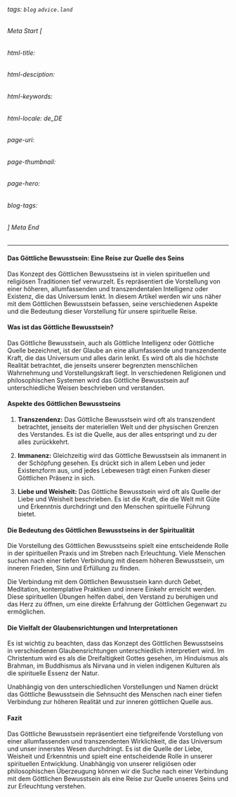 ###### tags: `blog` `advice.land`

###### Meta Start [
###### html-title:
###### html-desciption:
###### html-keywords:
###### html-locale: de_DE
###### page-uri:
###### page-thumbnail:
###### page-hero:
###### blog-tags: 
###### ] Meta End

---


#### Das Göttliche Bewusstsein: Eine Reise zur Quelle des Seins

Das Konzept des Göttlichen Bewusstseins ist in vielen spirituellen und religiösen Traditionen tief verwurzelt. Es repräsentiert die Vorstellung von einer höheren, allumfassenden und transzendentalen Intelligenz oder Existenz, die das Universum lenkt. In diesem Artikel werden wir uns näher mit dem Göttlichen Bewusstsein befassen, seine verschiedenen Aspekte und die Bedeutung dieser Vorstellung für unsere spirituelle Reise.

#### **Was ist das Göttliche Bewusstsein?**

Das Göttliche Bewusstsein, auch als Göttliche Intelligenz oder Göttliche Quelle bezeichnet, ist der Glaube an eine allumfassende und transzendente Kraft, die das Universum und alles darin lenkt. Es wird oft als die höchste Realität betrachtet, die jenseits unserer begrenzten menschlichen Wahrnehmung und Vorstellungskraft liegt. In verschiedenen Religionen und philosophischen Systemen wird das Göttliche Bewusstsein auf unterschiedliche Weisen beschrieben und verstanden.

#### **Aspekte des Göttlichen Bewusstseins**

1. **Transzendenz:** Das Göttliche Bewusstsein wird oft als transzendent betrachtet, jenseits der materiellen Welt und der physischen Grenzen des Verstandes. Es ist die Quelle, aus der alles entspringt und zu der alles zurückkehrt.

2. **Immanenz:** Gleichzeitig wird das Göttliche Bewusstsein als immanent in der Schöpfung gesehen. Es drückt sich in allem Leben und jeder Existenzform aus, und jedes Lebewesen trägt einen Funken dieser Göttlichen Präsenz in sich.

3. **Liebe und Weisheit:** Das Göttliche Bewusstsein wird oft als Quelle der Liebe und Weisheit beschrieben. Es ist die Kraft, die die Welt mit Güte und Erkenntnis durchdringt und den Menschen spirituelle Führung bietet.

#### **Die Bedeutung des Göttlichen Bewusstseins in der Spiritualität**

Die Vorstellung des Göttlichen Bewusstseins spielt eine entscheidende Rolle in der spirituellen Praxis und im Streben nach Erleuchtung. Viele Menschen suchen nach einer tiefen Verbindung mit diesem höheren Bewusstsein, um inneren Frieden, Sinn und Erfüllung zu finden.

Die Verbindung mit dem Göttlichen Bewusstsein kann durch Gebet, Meditation, kontemplative Praktiken und innere Einkehr erreicht werden. Diese spirituellen Übungen helfen dabei, den Verstand zu beruhigen und das Herz zu öffnen, um eine direkte Erfahrung der Göttlichen Gegenwart zu ermöglichen.

#### **Die Vielfalt der Glaubensrichtungen und Interpretationen**

Es ist wichtig zu beachten, dass das Konzept des Göttlichen Bewusstseins in verschiedenen Glaubensrichtungen unterschiedlich interpretiert wird. Im Christentum wird es als die Dreifaltigkeit Gottes gesehen, im Hinduismus als Brahman, im Buddhismus als Nirvana und in vielen indigenen Kulturen als die spirituelle Essenz der Natur.

Unabhängig von den unterschiedlichen Vorstellungen und Namen drückt das Göttliche Bewusstsein die Sehnsucht des Menschen nach einer tiefen Verbindung zur höheren Realität und zur inneren göttlichen Quelle aus.

#### **Fazit**

Das Göttliche Bewusstsein repräsentiert eine tiefgreifende Vorstellung von einer allumfassenden und transzendenten Wirklichkeit, die das Universum und unser innerstes Wesen durchdringt. Es ist die Quelle der Liebe, Weisheit und Erkenntnis und spielt eine entscheidende Rolle in unserer spirituellen Entwicklung. Unabhängig von unserer religiösen oder philosophischen Überzeugung können wir die Suche nach einer Verbindung mit dem Göttlichen Bewusstsein als eine Reise zur Quelle unseres Seins und zur Erleuchtung verstehen.